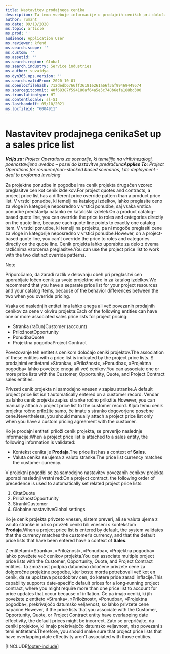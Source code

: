 ```yaml
---
title: Nastavitev prodajnega cenika
description: Ta tema vsebuje informacije o prodajnih cenikih pri določanju cen za projekt.
author: rumant
ms.date: 09/18/2020
ms.topic: article
ms.prod: ''
audience: Application User
ms.reviewer: kfend
ms.search.scope: ''
ms.custom: ''
ms.assetid: ''
ms.search.region: Global
ms.search.industry: Service industries
ms.author: suvaidya
ms.dyn365.ops.version: ''
ms.search.validFrom: 2020-10-01
ms.openlocfilehash: 712dedb6766ff36181e261a66f3af99469449574
ms.sourcegitcommit: 40f68387f594180af64a5e5c748b6efa188bd300
ms.translationtype: HT
ms.contentlocale: sl-SI
ms.lasthandoff: 05/10/2021
ms.locfileid: "6004911"
---
```

# <a name="set-up-a-sales-price-list"></a><span data-ttu-id="bdd17-103">Nastavitev prodajnega cenika</span><span class="sxs-lookup"><span data-stu-id="bdd17-103">Set up a sales price list</span></span>

<span data-ttu-id="bdd17-104">_**Velja za:** Project Operations za scenarije, ki temeljijo na virih/nezalogi, poenostavljeno uvedbo – posel do izstavitve predračuna_</span><span class="sxs-lookup"><span data-stu-id="bdd17-104">_**Applies To:** Project Operations for resource/non-stocked based scenarios, Lite deployment - deal to proforma invoicing_</span></span>

<span data-ttu-id="bdd17-105">Za projektne ponudbe in pogodbe ima cenik projekta drugačen vzorec preglasitve cen kot cenik izdelkov.</span><span class="sxs-lookup"><span data-stu-id="bdd17-105">For project quotes and contracts, a project price list has a different price override pattern than a product price list.</span></span> <span data-ttu-id="bdd17-106">V vrstici ponudbe, ki temelji na katalogu izdelkov, lahko preglasite ceno za vloge in kategorije neposredno v vrstici ponudbe, saj vsaka vrstica ponudbe predstavlja natanko en kataloški izdelek.</span><span class="sxs-lookup"><span data-stu-id="bdd17-106">On a product catalog–based quote line, you can override the price to roles and categories directly on the quote line, because each quote line points to exactly one catalog item.</span></span> <span data-ttu-id="bdd17-107">V vrstici ponudbe, ki temelji na projektu, pa ni mogoče preglasiti cene za vloge in kategorije neposredno v vrstici ponudbe.</span><span class="sxs-lookup"><span data-stu-id="bdd17-107">However, on a project-based quote line, you can't override the price to roles and categories directly on the quote line.</span></span> <span data-ttu-id="bdd17-108">Cenik projekta lahko uporabite za delo z dvema različnima vzorcema preglasitve.</span><span class="sxs-lookup"><span data-stu-id="bdd17-108">You can use the project price list to work with the two distinct override patterns.</span></span>

> [!NOTE]
> <span data-ttu-id="bdd17-109">Priporočamo, da zaradi razlik v delovanju obeh pri preglasitvi cen uporabljate ločen cenik za svoje projektne vire in za katalog izdelkov.</span><span class="sxs-lookup"><span data-stu-id="bdd17-109">We recommend that you have a separate price list for your project resources and your catalog items, because of the behavior differences between the two when you override pricing.</span></span>

<span data-ttu-id="bdd17-110">Vsaka od naslednjih entitet ima lahko enega ali več povezanih prodajnih cenikov za cene v okviru projekta:</span><span class="sxs-lookup"><span data-stu-id="bdd17-110">Each of the following entities can have one or more associated sales price lists for project pricing:</span></span>

- <span data-ttu-id="bdd17-111">Stranka (račun)</span><span class="sxs-lookup"><span data-stu-id="bdd17-111">Customer (account)</span></span> 
- <span data-ttu-id="bdd17-112">Priložnost</span><span class="sxs-lookup"><span data-stu-id="bdd17-112">Opportunity</span></span> 
- <span data-ttu-id="bdd17-113">Ponudba</span><span class="sxs-lookup"><span data-stu-id="bdd17-113">Quote</span></span> 
- <span data-ttu-id="bdd17-114">Projektna pogodba</span><span class="sxs-lookup"><span data-stu-id="bdd17-114">Project Contract</span></span>

<span data-ttu-id="bdd17-115">Povezovanje teh entitet s cenikom določajo ceniki projektov.</span><span class="sxs-lookup"><span data-stu-id="bdd17-115">The association of these entities with a price list is indicated by the project price lists.</span></span> <span data-ttu-id="bdd17-116">S prodajnimi entitetami »Stranka«, »Priložnost«, »Ponudba«, »Projektna pogodba« lahko povežete enega ali več cenikov.</span><span class="sxs-lookup"><span data-stu-id="bdd17-116">You can associate one or more price lists with the Customer, Opportunity, Quote, and Project Contract sales entities.</span></span>

<span data-ttu-id="bdd17-117">Privzeti cenik projekta ni samodejno vnesen v zapisu stranke.</span><span class="sxs-lookup"><span data-stu-id="bdd17-117">A default project price list isn't automatically entered on a customer record.</span></span> <span data-ttu-id="bdd17-118">Vendar pa lahko cenik projekta zapisu stranke ročno priložite.</span><span class="sxs-lookup"><span data-stu-id="bdd17-118">However, you can manually attach a project price list to the customer record.</span></span> <span data-ttu-id="bdd17-119">Kljub temu cenik projekta ročno priložite samo, če imate s stranko dogovorjene posebne cene.</span><span class="sxs-lookup"><span data-stu-id="bdd17-119">Nevertheless, you should manually attach a project price list only when you have a custom pricing agreement with the customer.</span></span> 

<span data-ttu-id="bdd17-120">Ko je prodajni entiteti priloži cenik projekta, se preverijo naslednje informacije:</span><span class="sxs-lookup"><span data-stu-id="bdd17-120">When a project price list is attached to a sales entity, the following information is validated:</span></span>

- <span data-ttu-id="bdd17-121">Kontekst cenika je **Prodaja**.</span><span class="sxs-lookup"><span data-stu-id="bdd17-121">The price list has a context of **Sales**.</span></span> 
- <span data-ttu-id="bdd17-122">Valuta cenika se ujema z valuto stranke.</span><span class="sxs-lookup"><span data-stu-id="bdd17-122">The price list currency matches the customer currency.</span></span> 

<span data-ttu-id="bdd17-123">V projektni pogodbi se za samodejno nastavitev povezanih cenikov projekta uporabi naslednji vrstni red:</span><span class="sxs-lookup"><span data-stu-id="bdd17-123">On a project contract, the following order of precedence is used to automatically set related project price lists:</span></span>

1. <span data-ttu-id="bdd17-124">Citat</span><span class="sxs-lookup"><span data-stu-id="bdd17-124">Quote</span></span>
2. <span data-ttu-id="bdd17-125">Priložnost</span><span class="sxs-lookup"><span data-stu-id="bdd17-125">Opportunity</span></span>
3. <span data-ttu-id="bdd17-126">Stranki</span><span class="sxs-lookup"><span data-stu-id="bdd17-126">Customer</span></span> 
4. <span data-ttu-id="bdd17-127">Globalne nastavitve</span><span class="sxs-lookup"><span data-stu-id="bdd17-127">Global settings</span></span> 

<span data-ttu-id="bdd17-128">Ko je cenik projekta privzeto vnesen, sistem preveri, ali se valuta ujema z valuto stranke in ali so privzeti ceniki bili vneseni s kontekstom **Prodaja**.</span><span class="sxs-lookup"><span data-stu-id="bdd17-128">When a project price list is entered by default, the system validates that the currency matches the customer’s currency, and that the default price lists that have been entered have a context of **Sales**.</span></span>

<span data-ttu-id="bdd17-129">Z entitetami »Stranka«, »Priložnost«, »Ponudba«, »Projektna pogodba« lahko povežete več cenikov projekta.</span><span class="sxs-lookup"><span data-stu-id="bdd17-129">You can associate multiple project price lists with the Customer, Opportunity, Quote, and Project Contract entities.</span></span> <span data-ttu-id="bdd17-130">Ta zmožnost podpira datumsko določene privzete cene za dolgoročne projektne pogodbe, kjer boste morda potrebovali več kot en cenik, da se upošteva posodobitev cen, do katere pride zaradi inflacije.</span><span class="sxs-lookup"><span data-stu-id="bdd17-130">This capability supports date-specific default prices for a long-running project contract, where you might require more than one price list to account for price updates that occur because of inflation.</span></span> <span data-ttu-id="bdd17-131">Če pa imajo ceniki, ki jih povežete z entiteto »Stranka«, »Priložnost«, »Ponudba«, »Projektna pogodba«, prekrivajočo datumsko veljavnost, so lahko privzete cene napačne.</span><span class="sxs-lookup"><span data-stu-id="bdd17-131">However, if the price lists that you associate with the Customer, Opportunity, Quote, or Project Contract entity have overlapping date effectivity, the default prices might be incorrect.</span></span> <span data-ttu-id="bdd17-132">Zato se prepričajte, da ceniki projektov, ki imajo prekrivajočo datumsko veljavnost, niso povezani s temi entitetami.</span><span class="sxs-lookup"><span data-stu-id="bdd17-132">Therefore, you should make sure that project price lists that have overlapping date effectivity aren't associated with those entities.</span></span>


[!INCLUDE[footer-include](../includes/footer-banner.md)]